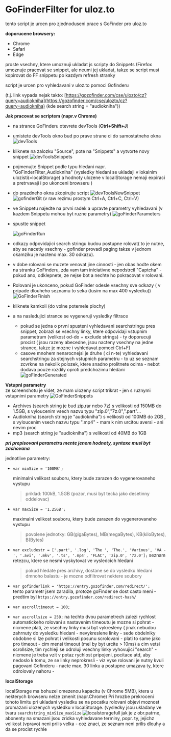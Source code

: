 # GoFinderFilter for uloz.to

tento script je urcen pro zjednoduseni prace s GoFinder pro uloz.to

**doporucene browsery:**
- Chrome
- Safari
- Edge

proste vsechny, ktere umoznuji ukladat js scripty do Snippets (Firefox umoznuje pracovat se snippet, ale neumi jej ukladat, takze se script musi kopirovat do FF snippetu po kazdym refresh stranky

script je urcen pro vyhledavani v uloz.to pomoci Gofinderu 

(t.j. link vypada nejak takto:
[https://gozofinder.com/cse/ulozto/cz?query=audiokniha](https://gozofinder.com/cse/ulozto/cz?query=audiokniha) (kde search string = "audiokniha"))

**Jak pracovat se scriptem (napr.v Chrome)**
- na strance GoFinderu otevrete devTools (**Ctrl+Shift+J**)

- umistete devTools okno bud po prave strane ci do samostatneho okna 
  ![devTools](https://user-images.githubusercontent.com/3242659/218735620-16a2d9e6-9020-444c-b514-547fc855139e.png)
  
- kliknete na zalozku "Source", pote na "Snippets" a vytvorte novy snippet
  ![devToolsSnippets](https://user-images.githubusercontent.com/3242659/218737226-dccaac05-9106-4f13-89c7-2c7334372c26.png)
  
- pojmenujte Snippet podle typu hledani napr. "GoFinderFilter_Audiokniha" (vysledky hledani se ukladaji v lokalnim ulozisti(=localStorage) a hodnoty ulozene v localStorage nemaji expiraci a  pretrvavaji i po ukonceni browseru )

- do prazdneho okna zkopirujte script 
  ![devToolsNewSnippet](https://user-images.githubusercontent.com/3242659/218739768-176c52fa-9921-442d-9568-6608e7f9f49a.png)
  ![gofinderGit](https://user-images.githubusercontent.com/3242659/218740385-340e5ee3-f83c-4a96-840a-6c2f7e214a18.png) 
  (v raw rezimu prostym Ctrl+A, Ctrl+C, Ctrl+V) 
  
- ve Snippetu najedte na prvni radek a upravte parametry vyhledavani (v kazdem Snippetu mohou byt ruzne parametry)
  ![goFinderParameters](https://user-images.githubusercontent.com/3242659/218741829-294d541c-c5d4-4eca-9d09-5dc10a9d69d1.png)
  
- spustte snippet

  ![goFinderRun](https://user-images.githubusercontent.com/3242659/218742496-474f4680-6b8e-4804-8fdf-432f6c04bfe7.png)
  
- odkazy odpovidajici search stringu budou postupne rolovat( to je nutne, aby se nacetly vsechny - gofinder provadi paging takze v jednom okamziku je nacteno max. 30 odkazu).

- v dobe rolovani se muzete venovat jine cinnosti - jen obas hodte okem na stranku GoFinderu, zda vam tam iniciativne nepodstrcil "Captcha"  - pokud ano, odklepnete, ze nejse bot a nechte ho pokracovat v rolovani.

- Rolovani je ukonceno, pokud GoFinder odesle vsechny sve odkazy ( v pripade dlouheho seznamu to seka (tusim na max 400 vysledku))
  ![GoFinderFinish](https://user-images.githubusercontent.com/3242659/218745235-3d1b58e2-30d7-4f4b-8eeb-807b49750aaf.png)
  
- kliknete kamkoli (do volne potemele plochy)

- a na nasledujici strance se vygeneruji vysledky filtrace
  - pokud se jedna o prvni spusteni vyhledavani searchstringu pres snippet, zobrazi se vsechny linky, ktere odpovidaji vstupnim parametrum (velikost od-do + exclude strings) - ty doporucuji procist ( jsou razeny abecedne, jsou nacteny vsechny na jedne strance, takze je mozne i vyhledavat pomoci Ctrl+F)
  - casove mnohem nenarocnejsi je druhe ( ci n-te) vyhledavani searchstringu za stejnych vstupnich parametru - to uz se seznam zcvrkne na nekolik polozek, ktere snadno prolitnete ocima - nebot dodava pouze rozdily oproti predchozimu hledani
  ![goFinderGenerated](https://user-images.githubusercontent.com/3242659/218747264-4a4b69f4-e020-482a-a4ea-4251c9b404d2.png)
  
  
**Vstupni parametry**  
ze screenshotu je videt, ze mam ulozeny script trikrat - jen s ruznymi vstupnimi parametry
![GoFinderSnippets](https://user-images.githubusercontent.com/3242659/218749864-b42d510d-48f2-4257-b059-eca562cf0792.png)
- Archives (search string je bud zip,rar nebo 7z) s velikosti od 150MB do 1.5GB, s vyloucenim vsech nazvu typu "zip.0","7z.0",".part"...
- Audiokniha  (search string je "audiokniha") s velikosti od 100MB do 2GB , s vyloucenim vsech nazvu typu ".mp4" - mam k nim urcitou aversi - ani nevim proc
- mp3 (search string je "audiokniha") s velikosti od 40MB do 1GB

**_pri prepisovani parametru mente jenom hodnoty, syntaxe musi byt zachovana_**

jednotlive parametry:
- ``var minSize = '100MB';``

  minimalni velikost souboru, ktery bude zarazen do vygenerovaneho vystupu
  > priklad: 100kB, 1.5GB (pozor, musi byt tecka jako desetinny oddelovac)
- ``var maxSize = '1.25GB';``  

  maximalni velikost souboru, ktery bude zarazen do vygenerovaneho vystupu
  > povolene jednotky: GB(gigaBytes), MB(megaBytes), KB(kiloBytes), B(Bytes)
- ``var excludestr = ['.part', '.log', 'The ', 'The.', 'Various', 'VA -', '.avi', '.mkv', '.ts', '.mp4', 'FLAC', 'zip.0', '7z.0'];``
  seznam retezcu, ktere se nesmi vyskytovat ve vysledcich hledani 
  > pokud hledate pres archivy, dostane se do vysledku hledani dmnoho balastu - je mozne odfiltrovat nektere soubory
- ``var gofinderlink = 'https://entry.gozofinder.com/redirect/';``  
  tento parametr jsem zaradila, protoze goFinder se dost casto meni - predtim byl ``https://entry.gozofinder.com/redirect-hash/``
- ``var ascrolltimeout = 100;``
- ``var ascrollsize = 250;``
  na techto dvou parametrech zalezi rychlost automatickeho rolovani 
  s nastavenim timeoutu je mozne si pohrat - nicmene plati, ze vsechny linky musi byt vykresleny ( jinak nebudou zahrnuty do vysledku hledani - nevykreslene linky - sede obdelniky
  obdobne si lze pohrat i velikosti posunu scrolovani - plati to same jako pro timeout -
  cim mensi timeout (mel by byt urcite > 10ms) a cim vetsi scrollsize, tim rychleji se odroluji vsechny linky vyhovujici "search" -
  nicmene je treba vzit v potaz rychlost pripojeni, pocitace atd, aby nedoslo k tomu, ze se linky neprokresli - viz vyse
  rolovani je nutny kvuli pagovani Gofinderu - nacte max. 30 linku a postupne umazava ty, ktere odrolovaly nahoru -

  
 **localStorage**
 
 localStorage ma bohuzel omezenou kapacitu (v Chrome 5MB), ktera u nekterych browseru nelze zmenit (napr.Chrome)
Pri hrozbe prekroceni tohoto limitu pri ukladani vysledku se na pocatku rolovani objevi moznost promazani ulozenych vysledku v localStorage.
(vysledky jsou ukladany ve tvaru ``searchstring_minSize_maxSize`` 
![localstoragefull](https://user-images.githubusercontent.com/3242659/218758981-34aa13cb-2018-48da-9810-46423df0f798.png)
jak je z obr.patrne, abonenty na smazani jsou zridka vyhledavane terminy, popr. ty, jejichz velikost (vpravo) neni prilis velka - coz znaci, ze seznam neni prilis dlouhy a da se procist rychle

 

  


